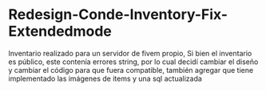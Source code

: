 # Redesign-Conde-Inventory-Fix-Extendedmode
Inventario realizado para un servidor de fivem propio, Si bien el inventario es público, este contenía errores string, por lo cual decidí cambiar el diseño y cambiar el código para que fuera compatible, también agregar que tiene implementado las imágenes de items y una sql actualizada
